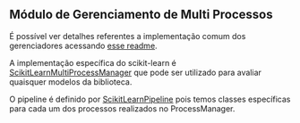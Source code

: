 ## Módulo de Gerenciamento de Multi Processos

É possível ver detalhes referentes a implementação comum dos gerenciadores acessando [esse readme](https://github.com/nikolasluiz123/MLModelTuner/blob/master/wrappers/common/process_manager/README.md).

A implementação específica do scikit-learn é [ScikitLearnMultiProcessManager](https://github.com/nikolasluiz123/MLModelTuner/blob/master/wrappers/scikit_learn/process_manager/multi_process_manager.py#L15) que pode ser utilizado para avaliar
quaisquer modelos da biblioteca.

O pipeline é definido por [ScikitLearnPipeline](https://github.com/nikolasluiz123/MLModelTuner/blob/master/wrappers/scikit_learn/process_manager/pipeline.py#L14) pois temos classes específicas para cada um dos processos realizados
no ProcessManager.